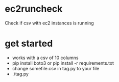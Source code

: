 # ec2runcheck
Check if csv with ec2 instances is running

# get started

* works with a csv of 10 columns
* pip install boto3 or pip install -r requirements.txt
* change somefile.csv in tag.py to your file
* ./tag.py
